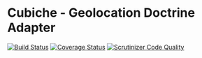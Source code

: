# Cubiche - Geolocation Doctrine Adapter
[![Build Status](https://travis-ci.org/cubiche/geolocation-doctrine-adapter.svg?branch=master)](https://travis-ci.org/cubiche/geolocation-doctrine-adapter) [![Coverage Status](https://coveralls.io/repos/github/cubiche/geolocation-doctrine-adapter/badge.svg?branch=master)](https://coveralls.io/github/cubiche/geolocation-doctrine-adapter?branch=master) [![Scrutinizer Code Quality](https://scrutinizer-ci.com/g/cubiche/geolocation-doctrine-adapter/badges/quality-score.png?b=master)](https://scrutinizer-ci.com/g/cubiche/geolocation-doctrine-adapter/?branch=master) 
